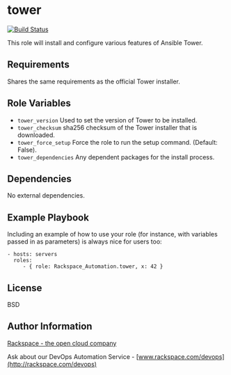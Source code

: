 tower
========

[![Build Status](https://drone-opsdev.rax.io/github.com/rack-roles/tower/status.svg?branch=master)](https://drone-opsdev.rax.io/github.com/rack-roles/tower)

This role will install and configure various features of Ansible Tower.

Requirements
------------

Shares the same requirements as the official Tower installer.

Role Variables
--------------

* `tower_version` Used to set the version of Tower to be installed.
* `tower_checksum` sha256 checksum of the Tower installer that is downloaded.
* `tower_force_setup` Force the role to run the setup command. (Default: False).
* `tower_dependencies` Any dependent packages for the install process.

Dependencies
------------

No external dependencies.

Example Playbook
-------------------------

Including an example of how to use your role (for instance, with variables passed in as parameters) is always nice for users too:

    - hosts: servers
      roles:
         - { role: Rackspace_Automation.tower, x: 42 }

License
-------

BSD

Author Information
------------------

[Rackspace - the open cloud company](http://rackspace.com)

Ask about our DevOps Automation Service - [www.rackspace.com/devops](http://rackspace.com/devops)
